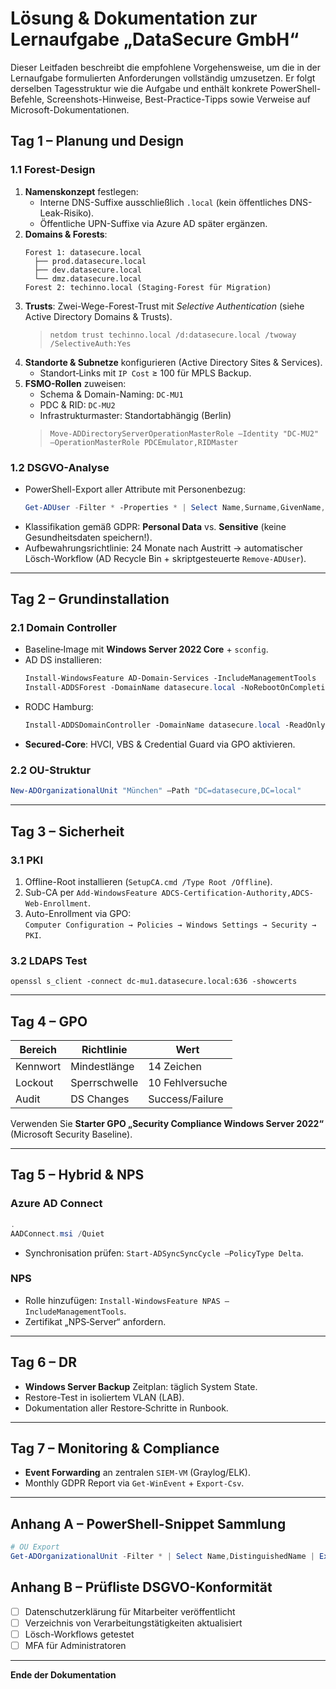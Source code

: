 # Lösung & Dokumentation zur Lernaufgabe „DataSecure GmbH“

Dieser Leitfaden beschreibt die empfohlene Vorgehensweise, um die in der Lernaufgabe formulierten Anforderungen vollständig umzusetzen. Er folgt derselben Tagesstruktur wie die Aufgabe und enthält konkrete PowerShell-Befehle, Screenshots-Hinweise, Best-Practice-Tipps sowie Verweise auf Microsoft-Dokumentationen.

## Tag 1 – Planung und Design

### 1.1 Forest-Design
1. **Namenskonzept** festlegen:  
   - Interne DNS-Suffixe ausschließlich `.local` (kein öffentliches DNS-Leak-Risiko).  
   - Öffentliche UPN-Suffixe via Azure AD später ergänzen.
2. **Domains & Forests**:  
   ```text
   Forest 1: datasecure.local
     ├── prod.datasecure.local
     ├── dev.datasecure.local
     └── dmz.datasecure.local
   Forest 2: techinno.local (Staging-Forest für Migration)
   ```
3. **Trusts**: Zwei-Wege-Forest-Trust mit *Selective Authentication* (siehe Active Directory Domains & Trusts).  
   > `netdom trust techinno.local /d:datasecure.local /twoway /SelectiveAuth:Yes`
4. **Standorte & Subnetze** konfigurieren (Active Directory Sites & Services).  
   - Standort‐Links mit `IP Cost` ≥ 100 für MPLS Backup.
5. **FSMO-Rollen** zuweisen:  
   - Schema & Domain-Naming: `DC-MU1`  
   - PDC & RID: `DC-MU2`  
   - Infrastrukturmaster: Standortabhängig (Berlin)
   > `Move-ADDirectoryServerOperationMasterRole –Identity "DC-MU2" –OperationMasterRole PDCEmulator,RIDMaster`

### 1.2 DSGVO-Analyse
- PowerShell-Export aller Attribute mit Personenbezug:  
  ```powershell
  Get-ADUser -Filter * ‑Properties * | Select Name,Surname,GivenName,mail | Export-Csv users-pii.csv
  ```
- Klassifikation gemäß GDPR: **Personal Data** vs. **Sensitive** (keine Gesundheitsdaten speichern!).
- Aufbewahrungsrichtlinie: 24 Monate nach Austritt -> automatischer Lösch-Workflow (AD Recycle Bin + skriptgesteuerte `Remove-ADUser`).

---

## Tag 2 – Grundinstallation

### 2.1 Domain Controller
- Baseline‐Image mit **Windows Server 2022 Core** + `sconfig`.  
- AD DS installieren:  
  ```powershell
  Install-WindowsFeature AD-Domain-Services ‑IncludeManagementTools
  Install-ADDSForest ‑DomainName datasecure.local ‑NoRebootOnCompletion $true
  ```
- RODC Hamburg:  
  ```powershell
  Install-ADDSDomainController ‑DomainName datasecure.local ‑ReadOnlyReplica
  ```
- **Secured-Core**: HVCI, VBS & Credential Guard via GPO aktivieren.

### 2.2 OU-Struktur
```powershell
New-ADOrganizationalUnit "München" –Path "DC=datasecure,DC=local"
```

---

## Tag 3 – Sicherheit

### 3.1 PKI
1. Offline-Root installieren (`SetupCA.cmd /Type Root /Offline`).
2. Sub-CA per `Add-WindowsFeature ADCS-Certification-Authority,ADCS-Web-Enrollment`.
3. Auto-Enrollment via GPO:  
   `Computer Configuration → Policies → Windows Settings → Security → PKI`.

### 3.2 LDAPS Test
```
openssl s_client -connect dc-mu1.datasecure.local:636 -showcerts
```

---

## Tag 4 – GPO

| Bereich | Richtlinie | Wert |
|---------|------------|------|
| Kennwort | Mindestlänge | 14 Zeichen |
| Lockout | Sperrschwelle | 10 Fehlversuche |
| Audit | DS Changes | Success/Failure |

Verwenden Sie **Starter GPO „Security Compliance Windows Server 2022“** (Microsoft Security Baseline).

---

## Tag 5 – Hybrid & NPS

### Azure AD Connect
```powershell
.
AADConnect.msi /Quiet
```
- Synchronisation prüfen: `Start-ADSyncSyncCycle –PolicyType Delta`.

### NPS
- Rolle hinzufügen: `Install-WindowsFeature NPAS –IncludeManagementTools`.
- Zertifikat „NPS‐Server“ anfordern.

---

## Tag 6 – DR

- **Windows Server Backup** Zeitplan: täglich System State.  
- Restore-Test in isoliertem VLAN (LAB).  
- Dokumentation aller Restore‐Schritte in Runbook.

---

## Tag 7 – Monitoring & Compliance

- **Event Forwarding** an zentralen `SIEM-VM` (Graylog/ELK).  
- Monthly GDPR Report via `Get-WinEvent` + `Export-Csv`.

---

## Anhang A – PowerShell-Snippet Sammlung
```powershell
# OU Export
Get-ADOrganizationalUnit -Filter * | Select Name,DistinguishedName | Export-Csv ous.csv
```

## Anhang B – Prüfliste DSGVO-Konformität
- [ ] Datenschutzerklärung für Mitarbeiter veröffentlicht
- [ ] Verzeichnis von Verarbeitungstätigkeiten aktualisiert
- [ ] Lösch-Workflows getestet
- [ ] MFA für Administratoren

---
**Ende der Dokumentation**
